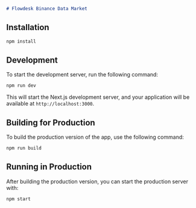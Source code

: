 
```markdown
# Flowdesk Binance Data Market
```


## Installation

```bash
npm install
```

## Development

To start the development server, run the following command:

```bash
npm run dev
```

This will start the Next.js development server, and your application will be available at `http://localhost:3000`.

## Building for Production

To build the production version of the app, use the following command:

```bash
npm run build
```

## Running in Production

After building the production version, you can start the production server with:

```bash
npm start
```

